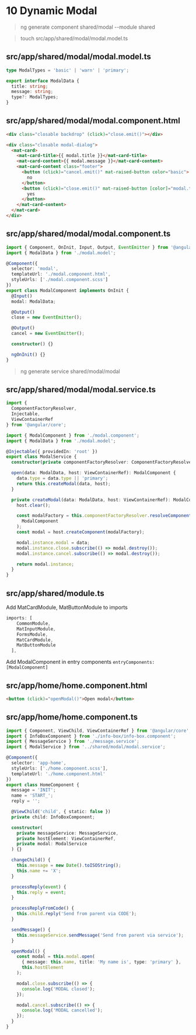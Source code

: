 # 10 Dynamic Modal

> ng generate component shared/modal --module shared

> touch src/app/shared/modal/modal.model.ts

## src/app/shared/modal/modal.model.ts

```ts
type ModalTypes = 'basic' | 'warn' | 'primary';

export interface ModalData {
  title: string;
  message: string;
  type?: ModalTypes;
}
```

## src/app/shared/modal/modal.component.html

```html
<div class="closable backdrop" (click)="close.emit()"></div>

<div class="closable modal-dialog">
  <mat-card>
    <mat-card-title>{{ modal.title }}</mat-card-title>
    <mat-card-content>{{ modal.message }}</mat-card-content>
    <mat-card-content class="footer">
      <button (click)="cancel.emit()" mat-raised-button color="basic">
        no
      </button>
      <button (click)="close.emit()" mat-raised-button [color]="modal.type">
        yes
      </button>
    </mat-card-content>
  </mat-card>
</div>
```

## src/app/shared/modal/modal.component.ts

```ts
import { Component, OnInit, Input, Output, EventEmitter } from '@angular/core';
import { ModalData } from './modal.model';

@Component({
  selector: 'modal',
  templateUrl: './modal.component.html',
  styleUrls: ['./modal.component.scss']
})
export class ModalComponent implements OnInit {
  @Input()
  modal: ModalData;

  @Output()
  close = new EventEmitter();

  @Output()
  cancel = new EventEmitter();

  constructor() {}

  ngOnInit() {}
}
```

> ng generate service shared/modal/modal

## src/app/shared/modal/modal.service.ts

```ts
import {
  ComponentFactoryResolver,
  Injectable,
  ViewContainerRef
} from '@angular/core';

import { ModalComponent } from './modal.component';
import { ModalData } from './modal.model';

@Injectable({ providedIn: 'root' })
export class ModalService {
  constructor(private componentFactoryResolver: ComponentFactoryResolver) {}

  open(data: ModalData, host: ViewContainerRef): ModalComponent {
    data.type = data.type || 'primary';
    return this.createModal(data, host);
  }

  private createModal(data: ModalData, host: ViewContainerRef): ModalComponent {
    host.clear();

    const modalFactory = this.componentFactoryResolver.resolveComponentFactory(
      ModalComponent
    );
    const modal = host.createComponent(modalFactory);

    modal.instance.modal = data;
    modal.instance.close.subscribe(() => modal.destroy());
    modal.instance.cancel.subscribe(() => modal.destroy());

    return modal.instance;
  }
}
```

## src/app/shared/module.ts

Add MatCardModule, MatButtonModule to imports

```ts
imports: [
    CommonModule,
    MatInputModule,
    FormsModule,
    MatCardModule,
    MatButtonModule
  ],
```

Add ModalComponent in entry components
`entryComponents: [ModalComponent]`

## src/app/home/home.component.html

```html
<button (click)="openModal()">Open modal</button>
```

## src/app/home/home.component.ts

```ts
import { Component, ViewChild, ViewContainerRef } from '@angular/core';
import { InfoBoxComponent } from './info-box/info-box.component';
import { MessageService } from './message.service';
import { ModalService } from '../shared/modal/modal.service';

@Component({
  selector: 'app-home',
  styleUrls: ['./home.component.scss'],
  templateUrl: './home.component.html'
})
export class HomeComponent {
  message = 'INIT';
  name = 'START_';
  reply = '';

  @ViewChild('child', { static: false })
  private child: InfoBoxComponent;

  constructor(
    private messageService: MessageService,
    private hostElement: ViewContainerRef,
    private modal: ModalService
  ) {}

  changeChild() {
    this.message = new Date().toISOString();
    this.name += 'X';
  }

  processReply(event) {
    this.reply = event;
  }

  processReplyFromCode() {
    this.child.reply('Send from parent via CODE');
  }

  sendMessage() {
    this.messageService.sendMessage('Send from parent via service');
  }

  openModal() {
    const modal = this.modal.open(
      { message: this.name, title: 'My name is', type: 'primary' },
      this.hostElement
    );

    modal.close.subscribe(() => {
      console.log('MODAL closed');
    });

    modal.cancel.subscribe(() => {
      console.log('MODAL cancelled');
    });
  }
}
```
